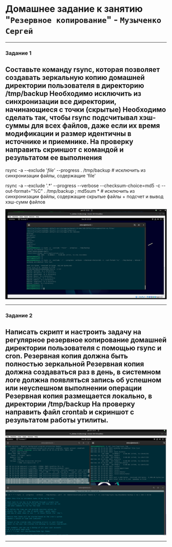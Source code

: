 # Домашнее задание к занятию "`Резервное копирование`" - `Музыченко Сергей`

---

### Задание 1

Составьте команду rsync, которая позволяет создавать зеркальную копию домашней директории пользователя в директорию /tmp/backup
Необходимо исключить из синхронизации все директории, начинающиеся с точки (скрытые)
Необходимо сделать так, чтобы rsync подсчитывал хэш-суммы для всех файлов, даже если их время модификации и размер идентичны в источнике и приемнике.
На проверку направить скриншот с командой и результатом ее выполнения
---

rsync -a --exclude '*file*' --progress . /tmp/backup # исключить из синхронизации файлы, содержащие 'file'

rsync -a --exclude '.*' --progress --verbose --checksum-choice=md5 -c --out-format="%C" . /tmp/backup ; md5sum * # исключить из синхронизации файлы, содержащие скрытые файлы + подсчет и вывод хэш-сумм файлов

![nastroiki](pic/rsync.png)

---

### Задание 2

Написать скрипт и настроить задачу на регулярное резервное копирование домашней директории пользователя с помощью rsync и cron.
Резервная копия должна быть полностью зеркальной
Резервная копия должна создаваться раз в день, в системном логе должна появляться запись об успешном или неуспешном выполнении операции
Резервная копия размещается локально, в директории /tmp/backup
На проверку направить файл crontab и скриншот с результатом работы утилиты.
---

![nastroiki](pic/cron.png)

---

